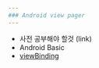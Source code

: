 ```yaml
---
### Android view pager
---
```


-  사전 공부해야 할것 (link)
- Android Basic
- [viewBinding](https://github.com/boris920308/hoon_android_lib/tree/main/hoon_viewbinding)
